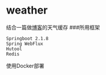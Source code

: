 # weather
结合一篇做[博客](https://www.cnblogs.com/liujiuzhou/p/11547156.html)的天气缓存
###所用框架
````
Springboot 2.1.8
Spring WebFlux
Hutool
Redis
````
使用Docker部署